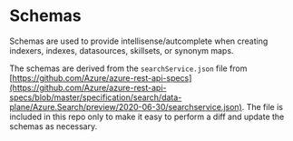 # Schemas

Schemas are used to provide intellisense/autcomplete when creating indexers, indexes, datasources, skillsets, or synonym maps.

The schemas are derived from the `searchService.json` file from [https://github.com/Azure/azure-rest-api-specs](https://github.com/Azure/azure-rest-api-specs/blob/master/specification/search/data-plane/Azure.Search/preview/2020-06-30/searchservice.json). The file is included in this repo only to make it easy to perform a diff and update the schemas as necessary.
